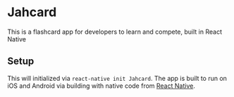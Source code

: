 # Jahcard
This is a flashcard app for developers to learn and compete, built in React Native

## Setup 
This will initialized via ```react-native init Jahcard```. The app is built to run on iOS and Android via building with native code from [React Native](https://facebook.github.io/react-native/docs/getting-started.html).

